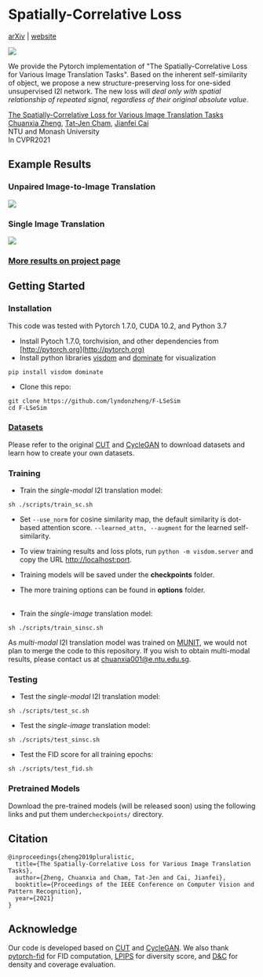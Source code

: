 
# Spatially-Correlative Loss

[arXiv](https://arxiv.org/abs/2104.00854) | [website]()
<br>

<img src='imgs/FSeSim-frame.gif' align="center">
<br>

We provide the Pytorch implementation of "The Spatially-Correlative Loss for Various Image Translation Tasks". Based on the inherent self-similarity of object, we propose a new structure-preserving loss for one-sided unsupervised I2I network. The new loss will *deal only with spatial relationship of repeated signal, regardless of their original absolute value*. 

[The Spatially-Correlative Loss for Various Image Translation Tasks](https://arxiv.org/abs/2104.00854) <br>
[Chuanxia Zheng](http://www.chuanxiaz.com), [Tat-Jen Cham](http://www.ntu.edu.sg/home/astjcham/), [Jianfei Cai](https://research.monash.edu/en/persons/jianfei-cai) <br>
NTU and Monash University <br>
In CVPR2021 <br>

## Example Results

### Unpaired Image-to-Image Translation

<img src='imgs/unpairedI2I-translation.gif' align="center">

### Single Image Translation

<img src='imgs/single-translation.gif' align="center">

### [More results on project page]()

## Getting Started

### Installation
This code was tested with Pytorch 1.7.0, CUDA 10.2, and Python 3.7

- Install Pytoch 1.7.0, torchvision, and other dependencies from [http://pytorch.org](http://pytorch.org)
- Install python libraries [visdom](https://github.com/facebookresearch/visdom) and [dominate](https://github.com/Knio/dominate) for visualization

```
pip install visdom dominate
```
- Clone this repo:

```
git clone https://github.com/lyndonzheng/F-LSeSim
cd F-LSeSim
```

### [Datasets](https://github.com/taesungp/contrastive-unpaired-translation/blob/master/docs/datasets.md)
Please refer to the original [CUT](https://github.com/taesungp/contrastive-unpaired-translation) and [CycleGAN](https://github.com/junyanz/pytorch-CycleGAN-and-pix2pix) to download datasets and learn how to create your own datasets.

### Training

- Train the *single-modal* I2I translation model:

```
sh ./scripts/train_sc.sh 
```

- Set ```--use_norm``` for cosine similarity map, the default similarity is dot-based attention score. ```--learned_attn, --augment``` for the learned self-similarity.
- To view training results and loss plots, run ```python -m visdom.server``` and copy the URL [http://localhost:port](http://localhost:port).
- Training models will be saved under the **checkpoints** folder.
- The more training options can be found in **options** folder.
<br><br>


- Train the *single-image* translation model:

```
sh ./scripts/train_sinsc.sh 
```

As *multi-modal* I2I translation model was trained on [MUNIT](https://github.com/NVlabs/MUNIT), we would not plan to merge the code to this repository. If you wish to obtain multi-modal results, please contact us at chuanxia001@e.ntu.edu.sg.

### Testing

- Test the *single-modal* I2I translation model:

```
sh ./scripts/test_sc.sh
```

- Test the *single-image* translation model:

```
sh ./scripts/test_sinsc.sh
```

- Test the FID score for all training epochs:

```
sh ./scripts/test_fid.sh
```

### Pretrained Models

Download the pre-trained models (will be released soon) using the following links and put them under```checkpoints/``` directory.

## Citation
```
@inproceedings{zheng2019pluralistic,
  title={The Spatially-Correlative Loss for Various Image Translation Tasks},
  author={Zheng, Chuanxia and Cham, Tat-Jen and Cai, Jianfei},
  booktitle={Proceedings of the IEEE Conference on Computer Vision and Pattern Recognition},
  year={2021}
}
```

## Acknowledge
Our code is developed based on [CUT](https://github.com/taesungp/contrastive-unpaired-translation) and [CycleGAN](https://github.com/junyanz/pytorch-CycleGAN-and-pix2pix). We also thank [pytorch-fid](https://github.com/mseitzer/pytorch-fid) for FID computation,  [LPIPS](https://github.com/richzhang/PerceptualSimilarity) for diversity score, and [D&C](https://github.com/clovaai/generative-evaluation-prdc) for density and coverage evaluation.




